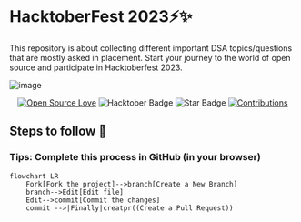 # HacktoberFest 2023⚡️✨
This repository is about collecting different important DSA topics/questions that are mostly asked in placement. Start your journey to the world of open source and participate in Hacktoberfest 2023.

![image](https://user-images.githubusercontent.com/70385488/192114009-0830321a-d227-4a4d-8411-6c03b54d7ce6.png)


<div align="center">

[![Open Source Love](https://firstcontributions.github.io/open-source-badges/badges/open-source-v1/open-source.svg)](https://github.com/aman-chhetri/Data-Structures-and-Algorithms)
<img src="https://img.shields.io/badge/HacktoberFest-2023-blueviolet" alt="Hacktober Badge"/>
<img src="https://img.shields.io/static/v1?label=%E2%AD%90&message=Star%20Repo&style=style=flat&color=BC4E99" alt="Star Badge"/>
<a href="#" ><img src="https://img.shields.io/badge/Contributions-Welcome-green.svg?style=flat&logo=github" alt="Contributions" /></a>

</div>

## Steps to follow :scroll:

### Tips: Complete this process in GitHub (in your browser)

```mermaid
flowchart LR
    Fork[Fork the project]-->branch[Create a New Branch]
    branch-->Edit[Edit file]
    Edit-->commit[Commit the changes]
    commit -->|Finally|creatpr((Create a Pull Request))

```
